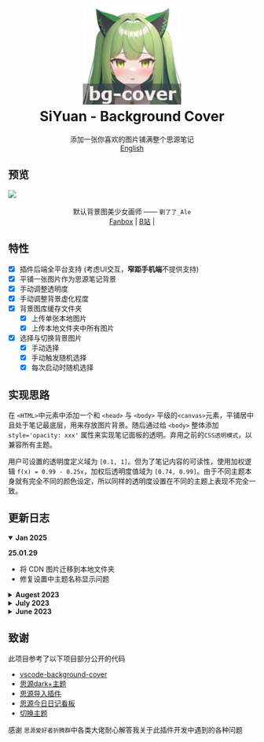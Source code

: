 <h1 align="center">
  <br>
    <img src="./icon.png" alt="logo" width="200">
  <br>
  SiYuan - Background Cover
  <br>
</h1>

<p align="center">
添加一张你喜欢的图片铺满整个思源笔记
<br/>
<a href="./README_en_US.md">English</a>
</p>

## 预览

![](https://cdn.jsdelivr.net/gh/HowcanoeWang/siyuan-plugin-background-cover/preview.png)

<div align="center">
默认背景图美少女画师 ——   
<code>劉了了_Ale</code><br>
<a href="https://www.fanbox.cc/@ale">Fanbox</a> | 
<a href="https://space.bilibili.com/3883010">B站</a> | 
</div>

## 特性

- [X] 插件后端全平台支持 (考虑UI交互，**窄距手机端**不提供支持)
- [X] 平铺一张图片作为思源笔记背景
- [X] 手动调整透明度
- [X] 手动调整背景虚化程度
- [X] 背景图库缓存文件夹
  - [X] 上传单张本地图片
  - [X] 上传本地文件夹中所有图片
- [x] 选择与切换背景图片
  - [x] 手动选择
  - [X] 手动触发随机选择
  - [X] 每次启动时随机选择

## 实现思路

在 `<HTML>`中元素中添加一个和 `<head>` 与 `<body>` 平级的`<canvas>`元素，平铺居中且处于笔记最底层，用来存放图片背景。随后通过给 `<body>` 整体添加 `style='opacity: xxx'` 属性来实现笔记面板的透明。弃用之前的`CSS透明模式`，以兼容所有主题。

用户可设置的透明度定义域为 `[0.1, 1]`。但为了笔记内容的可读性，使用加权逻辑 `f(x) = 0.99 - 0.25x`，加权后透明度值域为 `[0.74, 0.99]`。由于不同主题本身就有完全不同的颜色设定，所以同样的透明度设置在不同的主题上表现不完全一致。

## 更新日志

<details open>
<summary><b>Jan 2025</b></summary>

**25.01.29**

* 将 CDN 图片迁移到本地文件夹
* 修复设置中主题名称显示问题

</details>

<details>
<summary><b>Augest 2023</b></summary>

**23.08.28**

* 提供关闭`<body>`透明度选项(前景透明度调为0)，适配部分透明主题(`Cliff-Dark`, `Dark+`)

**23.08.20**

* 为安卓App端增加图片上传提示

**23.08.19**

* 使用github上的`themes.json`来替代耗时的`api/bazaar/getInstalledTheme`
* 针对直连Github有困难的大陆用户，插件内提供临时的最新主题缓存信息

**23.08.15**

* 增加主题屏蔽功能，支持在指定主题上不启用插件
* 插件后端支持全平台，前端UI仅限桌面宽屏

**23.08.13**

* 修复重置按钮报错的问题
* 弃用`CSS模式`，改用全局`opacity模式`来解决主题适配问题

</details>

<details>
<summary><b>July 2023</b></summary>

**23.07.31**

* 解决伺服时陷入主题更改刷新的死循环

**23.07.26**

* 优化文件哈希逻辑
* 修复集市中，设置按钮不可见的问题
* 使用全局变量来简化函数参数(移除部分PluginInstance参数)

**23.07.25**

- 修改当缓存中发现多余图片但符合hash标准时，由删除图片改为添加到configs.json，以应对跨设备同步
- 修复透明模式和兼容模式设置的UI不起效bug
- 开发者模式的输出日志中，前置提示词修改

**23.07.22**

- 重构项目结构


**23.07.16**

- 添加超出部分UI的滚动条适配

**23.07.07**

- 更改设置UI，添加Transparent Mode切换和兼容性主题
- 初始化兼容性设置UI

</details>

<details >
<summary><b>June 2023</b></summary>

**23.06.30**

- 制作缓存管理弹出菜单
- 重新设定快捷键映射

**23.06.28**

- 对思源笔记2.9.3版本，修改缓存目录 `/data/plugins/{name}/`为 `/data/public/{name}/`
- 支持批量图片上传模式(限定50张为上限)
- 支持随机抽图不重复到当前图
- 修复设置界面UI交互bug

**23.06.27**

- 修复设置面板部分UI交互bug
- 重构opacity模式的逻辑，由分别修改dockLeft、dockRight、layouts三个组件，变为修改三者的父组件 `<div class="fn__flex-1 fn__flex ...>`并附上插件自定义id：`dockPanel`
- 增加所有原生支持的主题到适配白名单内

**23.06.26**

- 支持修改图片偏移位置
- 增加主题白名单，白名单内的主题不支持开启兼容模式

**23.06.24**

- 修改透明度方案为：工具条(`toolbar`)，左右底侧菜单栏(`dockLeft`, `dockRight`, `dockBottom`)， 状态栏(`status`)修改颜色的alpha值，编辑器(`layouts`)修改 `opacity`属性
- 更换主题时，强制重载笔记界面
- 重新适配主题兼容情况
- 增加兼容模式按钮，可以切换整体opacity模式和css透明度模式
- 优化文件hash方法，加快计算速度

**23.06.23**

- 缩减图片哈希文件长度为15个字符
- 实现启动时缓存文件夹与索引校对与提示功能
- 实现随机抽背景的功能
- 优化启动时图片404情况的处理
- 双语文档的分离
- 实现启动时随机抽选功能
- 重新检查主题兼容情况

**23.06.22**

- 适配3个主题
- 去除设置中当前图片中的hash乱码
- 调整透明度加权逻辑
- 改用图层容器 `<div id="bgLayer">`而不是 `<body>`元素来存放背景
- 支持背景模糊功能
- 修改设置界面的UI布局
- 暂时移除尚未支持的功能按钮

**23.06.21**

- 主题变化的监测适配的实现
- 实现单张图片本地上传到缓存文件夹中
- 清理缓存文件夹的所有图片
- 更改缓存图片记录的数据结构
- 增加开发者模式按钮

**23.06.20**

- 实现图片上传的对话框
- 通过思源API实现了选取一张图片上传并保存到缓存路径下
- 实现开启关闭插件后，对特定主题的颜色优化(如Savor主题的 `toolbar`颜色问题)
- 利用DOM监听，实现主题变化的监测(配合上面的优化还没实现)

**23.06.18**

- 实现了用户设置的读写
- 修改Bug反馈和设置界面的UI布局

**23.06.17**

- 通过修改 `<body>`元素的 `opaticy`来实现透明度，简化掉之前修改css样式中的 `background-color`的alpha值的方法
- 支持设置中的开关和滑动条交互
- 支持插件打开的栏目开关
- Bug汇报弹出提示页

**23.06.16**

- 思源笔记启动时加载测试
- 图片替换以及透明度实现

**23.06.14**

- 初始化项目

</details>

## 致谢

此项目参考了以下项目部分公开的代码

* [vscode-background-cover](https://github.com/AShujiao/vscode-background-cover)
* [思源dark+主题](https://github.com/Zuoqiu-Yingyi/siyuan-theme-dark-plus)
* [思源导入插件](https://github.com/terwer/siyuan-plugin-importer/tree/main)
* [思源今日日记看板](https://github.com/frostime/siyuan-dailynote-today)
* [切换主题](https://github.com/frostime/sy-theme-change/tree/main)

感谢 `思源爱好者折腾群`中各类大佬耐心解答我关于此插件开发中遇到的各种问题
